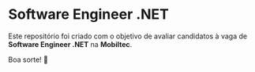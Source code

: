 # Software Engineer .NET

Este repositório foi criado com o objetivo de avaliar candidatos à vaga de **Software Engineer .NET** na **Mobiltec**.  

Boa sorte! 🚀